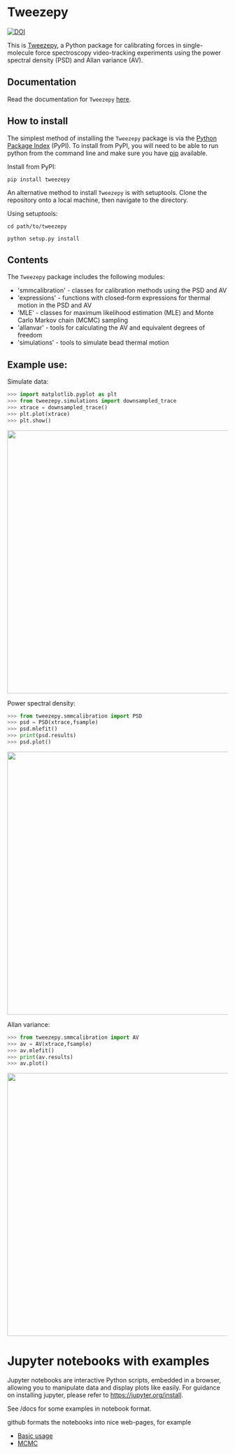 # Tweezepy
[![DOI](https://zenodo.org/badge/261266475.svg)](https://zenodo.org/badge/latestdoi/261266475)

This is [Tweezepy](https://github.com/ianlmorgan/tweezepy), a Python package for calibrating forces in single-molecule force spectroscopy video-tracking experiments using the power spectral density (PSD) and Allan variance (AV).

## Documentation
Read the documentation for `Tweezepy` [here](https://tweezepy.readthedocs.io/).

## How to install
The simplest method of installing the `Tweezepy` package is via the [Python Package Index](https://packaging.python.org/glossary/#term-python-package-index-pypi) (PyPI). To install from PyPI, you will need to be able to run python from the command line and make sure you have [pip](https://packaging.python.org/key_projects/#pip) available.

Install from PyPI:

    pip install tweezepy
An alternative method to install `Tweezepy` is with setuptools.  Clone the repository onto a local machine, then navigate to the directory.

Using setuptools:
    
    cd path/to/tweezepy

    python setup.py install
    
## Contents
The `Tweezepy` package includes the following modules:
* 'smmcalibration' - classes for calibration methods using the PSD and AV
* 'expressions' - functions with closed-form expressions for thermal motion in the PSD and AV
* 'MLE' - classes for maximum likelihood estimation (MLE) and Monte Carlo Markov chain (MCMC) sampling
* 'allanvar' - tools for calculating the AV and equivalent degrees of freedom
* 'simulations' - tools to simulate bead thermal motion

## Example use:
Simulate data:
```python
>>> import matplotlib.pyplot as plt
>>> from tweezepy.simulations import downsampled_trace
>>> xtrace = downsampled_trace()
>>> plt.plot(xtrace)
>>> plt.show()
```
<img src="docs/example_trace.png" width=600>

Power spectral density:
```python
>>> from tweezepy.smmcalibration import PSD
>>> psd = PSD(xtrace,fsample)
>>> psd.mlefit()
>>> print(psd.results)
>>> psd.plot()
```

<img src="docs/example_PSD.png" width="600">

Allan variance:
```python
>>> from tweezepy.smmcalibration import AV
>>> av = AV(xtrace,fsample)
>>> av.mlefit()
>>> print(av.results)
>>> av.plot()
```
<img src="docs/example_AV.png" width="600">

# Jupyter notebooks with examples
Jupyter notebooks are interactive Python scripts, embedded in a browser, allowing you to manipulate data and display plots like easily. For guidance on installing jupyter, please refer to https://jupyter.org/install.

See /docs for some examples in notebook format.

github formats the notebooks into nice web-pages, for example
* [Basic usage](https://github.com/ianlmorgan/tweezepy/tree/master/docs/basic_usage.ipynb)
* [MCMC](https://github.com/ianlmorgan/tweezepy/tree/master/docs/MCMC.ipynb)